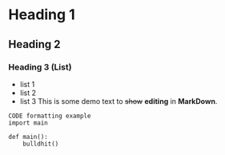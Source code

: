 # Heading 1
## Heading 2
### Heading 3 (List)
 - list 1
 - list 2
 - list 3
This is some demo text to ~~show~~ __editing__ in **MarkDown**.
```
CODE formatting example
import main

def main():
    bulldhit()
```